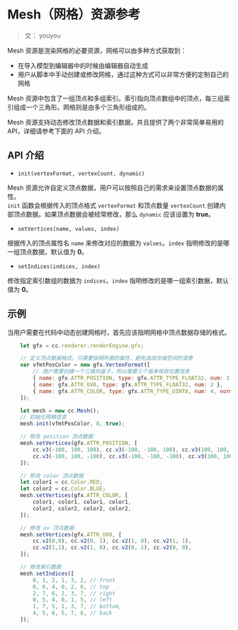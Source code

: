 # Mesh（网格）资源参考

> 文： youyou

Mesh 资源是渲染网格的必要资源，网格可以由多种方式获取到：

- 在导入模型到编辑器中的时候由编辑器自动生成
- 用户从脚本中手动创建或修改网格，通过这种方式可以非常方便的定制自己的网格

Mesh 资源中包含了一组顶点和多组索引。索引指向顶点数组中的顶点，每三组索引组成一个三角形。网格则是由多个三角形组成的。

Mesh 资源支持动态修改顶点数据和索引数据，并且提供了两个非常简单易用的 API，详细请参考下面的 API 介绍。

## API 介绍

- `init(vertexFormat, vertexCount, dynamic)`

Mesh 资源允许自定义顶点数据，用户可以按照自己的需求来设置顶点数据的属性。<br>
`init` 函数会根据传入的顶点格式 `vertexFormat` 和顶点数量 `vertexCount` 创建内部顶点数据。如果顶点数据会被经常修改，那么 `dynamic` 应该设置为 **true**。

- `setVertices(name, values, index)`

根据传入的顶点属性名 `name` 来修改对应的数据为 `values`。`index` 指明修改的是哪一组顶点数据，默认值为 **0**。

- `setIndices(indices, index)`

修改指定索引数组的数据为 `indices`，`index` 指明修改的是哪一组索引数据，默认值为 **0**。

## 示例

当用户需要在代码中动态创建网格时，首先应该指明网格中顶点数据存储的格式。

```javascript
    let gfx = cc.renderer.renderEngine.gfx;

    // 定义顶点数据格式，只需要指明所需的属性，避免造成存储空间的浪费
    var vfmtPosColor = new gfx.VertexFormat([
        // 用户需要创建一个三维的盒子，所以需要三个值来保存位置信息
        { name: gfx.ATTR_POSITION, type: gfx.ATTR_TYPE_FLOAT32, num: 3 },
        { name: gfx.ATTR_UV0, type: gfx.ATTR_TYPE_FLOAT32, num: 2 },
        { name: gfx.ATTR_COLOR, type: gfx.ATTR_TYPE_UINT8, num: 4, normalize: true },
    ]);

    let mesh = new cc.Mesh();
    // 初始化网格信息
    mesh.init(vfmtPosColor, 8, true);
```

```javascript
    // 修改 position 顶点数据
    mesh.setVertices(gfx.ATTR_POSITION, [
        cc.v3(-100, 100, 100), cc.v3(-100, -100, 100), cc.v3(100, 100, 100), cc.v3(100, -100, 100),
        cc.v3(-100, 100, -100), cc.v3(-100, -100, -100), cc.v3(100, 100, -100), cc.v3(100, -100, -100)
    ]);

    // 修改 color 顶点数据
    let color1 = cc.Color.RED;
    let color2 = cc.Color.BLUE;
    mesh.setVertices(gfx.ATTR_COLOR, [
        color1, color1, color1, color1,
        color2, color2, color2, color2,
    ]);

    // 修改 uv 顶点数据
    mesh.setVertices(gfx.ATTR_UV0, [
        cc.v2(0,0), cc.v2(0, 1), cc.v2(1, 0), cc.v2(1, 1),
        cc.v2(1,1), cc.v2(1, 0), cc.v2(0, 1), cc.v2(0, 0),
    ]);

    // 修改索引数据
    mesh.setIndices([
        0, 1, 2, 1, 3, 2, // front
        0, 6, 4, 0, 2, 6, // top
        2, 7, 6, 2, 3, 7, // right
        0, 5, 4, 0, 1, 5, // left
        1, 7, 5, 1, 3, 7, // bottom,
        4, 5, 6, 5, 7, 6, // back
    ]);
```

